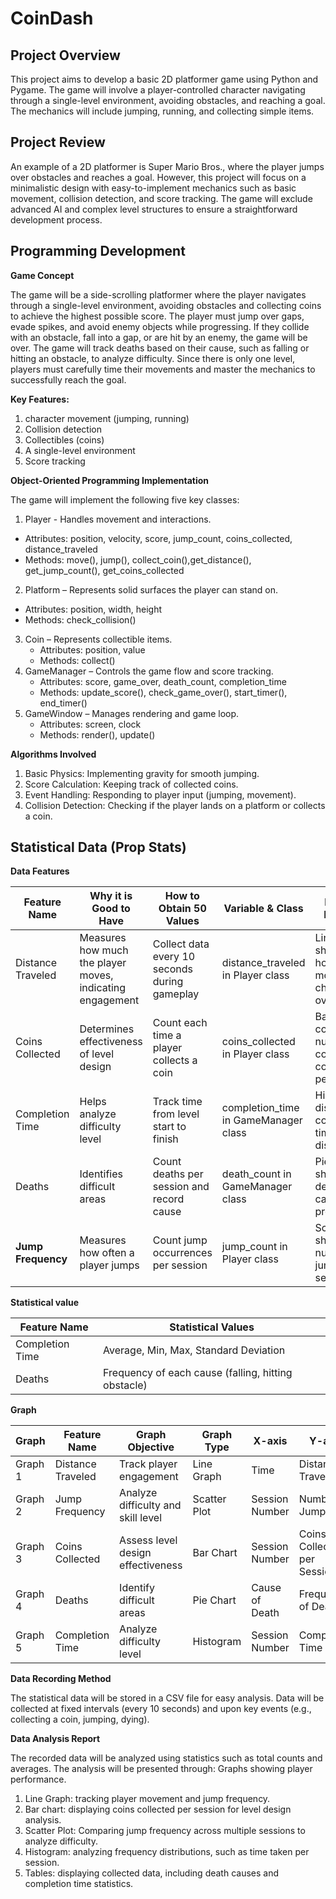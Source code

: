 # CoinDash
## Project Overview
This project aims to develop a basic 2D platformer game using Python and Pygame. The game will involve a player-controlled character navigating through a single-level environment, avoiding obstacles, and reaching a goal. The mechanics will include jumping, running, and collecting simple items.

## Project Review
An example of a 2D platformer is Super Mario Bros., where the player jumps over obstacles and reaches a goal. However, this project will focus on a minimalistic design with easy-to-implement mechanics such as basic movement, collision detection, and score tracking. The game will exclude advanced AI and complex level structures to ensure a straightforward development process.

## Programming Development
**Game Concept**

The game will be a side-scrolling platformer where the player navigates through a single-level environment, avoiding obstacles and collecting coins to achieve the highest possible score. The player must jump over gaps, evade spikes, and avoid enemy objects while progressing. If they collide with an obstacle, fall into a gap, or are hit by an enemy, the game will be over. The game will track deaths based on their cause, such as falling or hitting an obstacle, to analyze difficulty. Since there is only one level, players must carefully time their movements and master the mechanics to successfully reach the goal.


**Key Features:**
1. character movement (jumping, running)
2. Collision detection
3. Collectibles (coins)
4. A single-level environment
5. Score tracking

**Object-Oriented Programming Implementation**

The game will implement the following five key classes:

1. Player - Handles movement and interactions. 
 - Attributes: position, velocity, score, jump_count, coins_collected, distance_traveled 
 - Methods: move(), jump(), collect_coin(),get_distance(), get_jump_count(), get_coins_collected
2. Platform – Represents solid surfaces the player can stand on. 
 - Attributes: position, width, height
 - Methods: check_collision()
3. Coin – Represents collectible items.
   - Attributes: position, value
   - Methods: collect()
4. GameManager – Controls the game flow and score tracking.
   - Attributes: score, game_over, death_count, completion_time
   - Methods: update_score(), check_game_over(), start_timer(), end_timer()
5. GameWindow – Manages rendering and game loop.
   - Attributes: screen, clock
   - Methods: render(), update()



**Algorithms Involved**

1. Basic Physics: Implementing gravity for smooth jumping.
2. Score Calculation: Keeping track of collected coins.
3. Event Handling: Responding to player input (jumping, movement).
4. Collision Detection: Checking if the player lands on a platform or collects a coin.

## Statistical Data (Prop Stats)

**Data Features**

|**Feature Name**  | **Why it is Good to Have** |**How to Obtain 50 Values** | **Variable & Class** | **Display Method** |
|-------------------|--------------------------------------------------|--------------------------------|----------------------------|-
|Distance Traveled | Measures how much the player moves, indicating engagement | Collect data every 10 seconds during gameplay | distance_traveled in Player class | Line graph showing how movement changes over time
|Coins Collected | Determines effectiveness of level design | Count each time a player collects a coin | coins_collected in Player class | Bar chart comparing number of coins collected per session
|Completion Time | Helps analyze difficulty level | Track time from level start to finish | completion_time in GameManager class | Histogram displaying completion time distribution
|Deaths | Identifies difficult areas | Count deaths per session and record cause | death_count in GameManager class | Pie chart showing death cause proportions
|**Jump Frequency** | Measures how often a player jumps | Count jump occurrences per session | jump_count in Player class | Scatter plot showing number of jumps per session

**Statistical value**

|**Feature Name** | **Statistical Values**|
|-----------------|--------------------------
|Completion Time | Average, Min, Max, Standard Deviation
|Deaths | Frequency of each cause (falling, hitting obstacle)

**Graph**

|**Graph** | **Feature Name** | **Graph Objective** | **Graph Type** | **X-axis** | **Y-axis**|
|----------|------------------|--------------------|-----------------|-------------|-
|Graph 1 | Distance Traveled | Track player engagement | Line Graph | Time | Distance Traveled
|Graph 2 | Jump Frequency | Analyze difficulty and skill level | Scatter Plot | Session Number | Number of Jumps
|Graph 3 | Coins Collected | Assess level design effectiveness | Bar Chart | Session Number | Coins Collected per Session
|Graph 4 | Deaths | Identify difficult areas | Pie Chart | Cause of Death | Frequency of Death
|Graph 5 | Completion Time | Analyze difficulty level | Histogram | Session Number | Completion Time

**Data Recording Method**

The statistical data will be stored in a CSV file for easy analysis. Data will be collected at fixed intervals 
(every 10 seconds) and upon key events (e.g., collecting a coin, jumping, dying).

**Data Analysis Report**

The recorded data will be analyzed using statistics such as total counts and averages. The analysis will be presented through:
Graphs showing player performance.
1. Line Graph: tracking player movement and jump frequency.
2. Bar chart: displaying coins collected per session for level design analysis.
3. Scatter Plot: Comparing jump frequency across multiple sessions to analyze difficulty.
4. Histogram: analyzing frequency distributions, such as time taken per session.
5. Tables: displaying collected data, including death causes and completion time statistics.